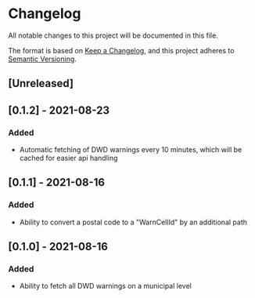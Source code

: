 # Changelog
All notable changes to this project will be documented in this file.

The format is based on [Keep a Changelog](https://keepachangelog.com/en/1.0.0/),
and this project adheres to [Semantic Versioning](https://semver.org/spec/v2.0.0.html).

## [Unreleased]

## [0.1.2] - 2021-08-23
### Added
- Automatic fetching of DWD warnings every 10 minutes, which will be cached for easier api handling

## [0.1.1] - 2021-08-16
### Added
- Ability to convert a postal code to a "WarnCellId" by an additional path

## [0.1.0] - 2021-08-16
### Added
- Ability to fetch all DWD warnings on a municipal level
